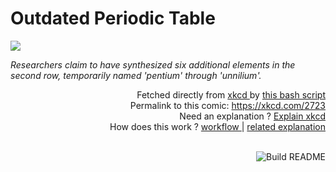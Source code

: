 # <b>Outdated Periodic Table</b>

[![](https://imgs.xkcd.com/comics/outdated_periodic_table.png)](https://xkcd.com/2723)

<i>Researchers claim to have synthesized six additional elements in the second row, temporarily named &#39;pentium&#39; through &#39;unnilium&#39;.</i>

<div align="right">
  Fetched directly from
  <a href="https://xkcd.com">
    xkcd
  </a>
  by
  <a href="https://github.com/Vanille-N/Vanille-N/blob/master/fetch">
    this bash script
  </a>
</div>
<div align="right">
  Permalink to this comic:
  <a href="https://xkcd.com/2723">
    https://xkcd.com/2723
  </a>
</div>
<div align="right">
  Need an explanation ?
  <a href="https://www.explainxkcd.com/wiki/index.php/2723">
    Explain xkcd
  </a>
</div>
<div align="right">
  How does this work ?
  <a href="https://github.com/Vanille-N/Vanille-N/blob/master/.github/workflows/build.yml">
    workflow
  </a>
  |
  <a href="https://simonwillison.net/2020/Jul/10/self-updating-profile-readme/">
    related explanation
  </a>
</div><br>

<a href="https://github.com/Vanille-N/Vanille-N/actions"><img src="https://github.com/Vanille-N/Vanille-N/workflows/Build%20README/badge.svg" align="right" alt="Build README"></a>
